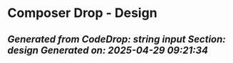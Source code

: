# Composer Drop - Design

*Generated from CodeDrop: string input*
*Section: design*
*Generated on: 2025-04-29 09:21:34*
---
